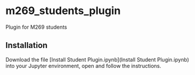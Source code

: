 # m269_students_plugin
Plugin for M269 students


## Installation
Download the file [Install Student Plugin.ipynb](Install Student Plugin.ipynb) into your Jupyter environment, open and follow the instructions.